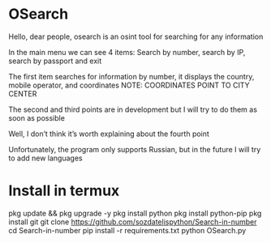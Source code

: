# OSearch

Hello, dear people, osearch is an osint tool for searching for any information

In the main menu we can see 4 items: Search by number, search by IP, search by passport and exit

The first item searches for information by number, it displays the country, mobile operator, and coordinates NOTE: COORDINATES POINT TO CITY CENTER

The second and third points are in development but I will try to do them as soon as possible

Well, I don’t think it’s worth explaining about the fourth point

Unfortunately, the program only supports Russian, but in the future I will try to add new languages

# Install in termux
pkg update && pkg upgrade -y
pkg install python
pkg install python-pip
pkg install git
git clone https://github.com/sozdatelispython/Search-in-number
cd Search-in-number
pip install -r requirements.txt
python OSearch.py
